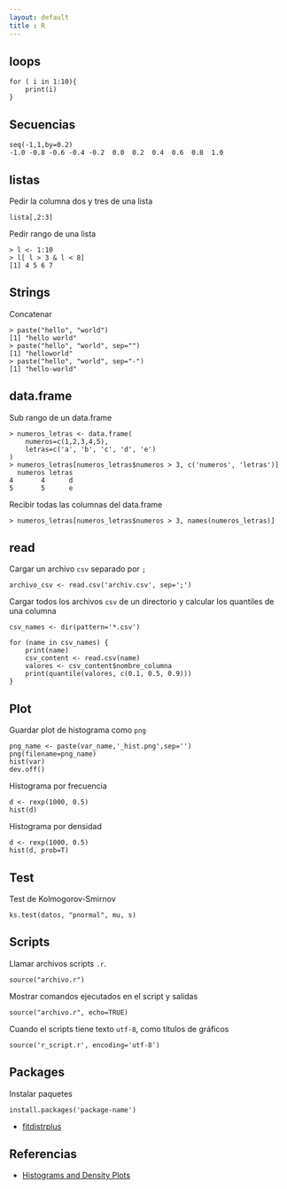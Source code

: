 ```yaml
---
layout: default
title : R
---
```

## loops

    for ( i in 1:10){
        print(i)
    }

## Secuencias

    seq(-1,1,by=0.2)
    -1.0 -0.8 -0.6 -0.4 -0.2  0.0  0.2  0.4  0.6  0.8  1.0

## listas

Pedir la columna dos y tres de una lista

    lista[,2:3]


Pedir rango de una lista

    > l <- 1:10
    > l[ l > 3 & l < 8]
    [1] 4 5 6 7

## Strings

Concatenar

    > paste("hello", "world")
    [1] "hello world"
    > paste("hello", "world", sep="")
    [1] "helloworld"
    > paste("hello", "world", sep="-")
    [1] "hello-world"

## data.frame

Sub rango de un data.frame

    > numeros_letras <- data.frame(
        numeros=c(1,2,3,4,5),
        letras=c('a', 'b', 'c', 'd', 'e')
    )
    > numeros_letras[numeros_letras$numeros > 3, c('numeros', 'letras')]
      numeros letras
    4       4      d
    5       5      e

Recibir todas las columnas del data.frame

    > numeros_letras[numeros_letras$numeros > 3, names(numeros_letras)]

## read

Cargar un archivo `csv` separado por `;`

    archivo_csv <- read.csv('archiv.csv', sep=';')

Cargar todos los archivos `csv` de un directorio y calcular los quantiles de una columna

    csv_names <- dir(pattern='*.csv')

    for (name in csv_names) {
        print(name)
        csv_content <- read.csv(name)
        valores <- csv_content$nombre_columna
        print(quantile(valores, c(0.1, 0.5, 0.9)))
    }

## Plot

Guardar plot de histograma como `png`

    png_name <- paste(var_name,'_hist.png',sep='')
    png(filename=png_name)
    hist(var)
    dev.off()

Histograma por frecuencia

    d <- rexp(1000, 0.5)
    hist(d)

Histograma por densidad

    d <- rexp(1000, 0.5)
    hist(d, prob=T)

## Test

Test de Kolmogorov-Smirnov

    ks.test(datos, "pnormal", mu, s)

## Scripts

Llamar archivos scripts `.r`.

    source("archivo.r")

Mostrar comandos ejecutados en el script y salidas

    source("archivo.r", echo=TRUE)

Cuando el scripts tiene texto `utf-8`, como títulos de gráficos

    source('r_script.r', encoding='utf-8')

## Packages

Instalar paquetes

    install.packages('package-name')

* [fitdistrplus](/wiki/r/fitdistrplus)

## Referencias

* [Histograms and Density Plots](http://www.statmethods.net/graphs/density.html)  
